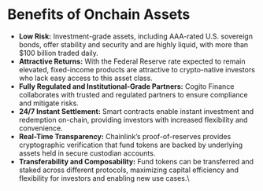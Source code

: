 # Benefits of Onchain Assets

* **Low Risk:** Investment-grade assets, including AAA-rated U.S. sovereign bonds, offer stability and security and are highly liquid, with more than $100 billion traded daily.
* **Attractive Returns:** With the Federal Reserve rate expected to remain elevated, fixed-income products are attractive to crypto-native investors who lack easy access to this asset class.
* **Fully Regulated and Institutional-Grade Partners:** Cogito Finance collaborates with trusted and regulated partners to ensure compliance and mitigate risks.
* **24/7 Instant Settlement:** Smart contracts enable instant investment and redemption on-chain, providing investors with increased flexibility and convenience.
* **Real-Time Transparency:** Chainlink’s proof-of-reserves provides cryptographic verification that fund tokens are backed by underlying assets held in secure custodian accounts.
* **Transferability and Composability:** Fund tokens can be transferred and staked across different protocols, maximizing capital efficiency and flexibility for investors and enabling new use cases.\
